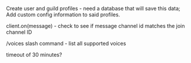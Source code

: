 Create user and guild profiles - need a database that will save this data;
Add custom config information to said profiles.

client.on(message) - check to see if message channel id matches the join channel ID 

/voices slash command - list all supported voices

timeout of 30 minutes?
